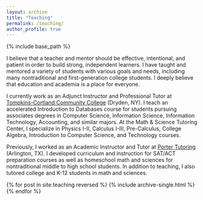 ```yaml
---
layout: archive
title: "Teaching"
permalink: /teaching/
author_profile: true
---
```


{% include base_path %}

I believe that a teacher and mentor should be effective, intentional, and patient in order to build strong, independent learners. I have taught and mentored a variety of students with various goals and needs, including many nontraditional and first-generation college students. I deeply believe that education and academia is a place for everyone.

I currently work as an Adjunct Instructor and Professional Tutor at [Tompkins-Cortland Community College](https://www.tompkinscortland.edu/library/tutoring-schedule) (Dryden, NY). I teach an accelerated Introduction to Databases course for students pursuing associates degrees in Computer Science, Information Science, Information Technology, Accounting, and similar majors. At the Math & Science Tutoring Center, I specialize in Physics I-II, Calculus I-III, Pre-Calculus, College Algebra, Introduction to Computer Science, and Technology courses. 

Previously, I worked as an Academic Instructor and Tutor at [Porter Tutoring](https://www.portertutoring.com) (Arlington, TX). I developed curriculum and instruction for SAT/ACT preparation courses as well as homeschool math and sciences for nontraditional middle to high school students. In addition to teaching, I also tutored college and K-12 students in math and sciences. 



{% for post in site.teaching reversed %}
  {% include archive-single.html %}
{% endfor %}
